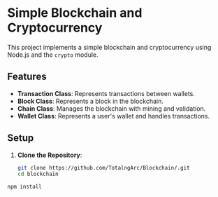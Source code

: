 # Simple Blockchain and Cryptocurrency

This project implements a simple blockchain and cryptocurrency using Node.js and the `crypto` module.

## Features

- **Transaction Class**: Represents transactions between wallets.
- **Block Class**: Represents a block in the blockchain.
- **Chain Class**: Manages the blockchain with mining and validation.
- **Wallet Class**: Represents a user's wallet and handles transactions.

## Setup

1. **Clone the Repository**:
   ```sh
   git clone https://github.com/TotalngArc/Blockchain/.git
   cd blockchain

```sh
npm install
